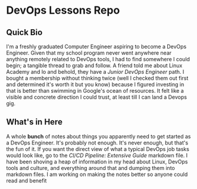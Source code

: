 # DevOps Lessons Repo

## Quick Bio
I'm a freshly graduated Computer Engineer aspiring to become a DevOps Engineer. Given that my school program never went anywhere near anything remotely related to DevOps tools, I had to find somewhere I could begin; a tangible thread to grab and follow. A friend told me about Linux Academy and lo and behold, they have a _Junior DevOps Engineer_ path. I bought a membership without thinking twice (well I checked them out first and determined it's worth it but you know) because I figured investing in that is better than swimming in Google's ocean of resources. It felt like a visible and concrete direction I could trust, at least till I can land a Devops gig. 

## What's in Here
A whole **bunch** of notes about things you apparently need to get started as a DevOps Engineer. It's probably not enough. It's never enough, but that's the fun of it. If you want the direct view of what a typical DevOps job tasks would look like, go to the _CI/CD Pipeline: Extensive Guide_ markdown file. I have been shoving a heap of information in my head about Linux, DevOps tools and culture, and everything around that and dumping them into markdown files. I am working on making the notes better so anyone could read and benefit
